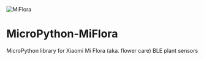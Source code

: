 ![MiFlora](https://user-images.githubusercontent.com/83612361/117035774-037e9080-ad05-11eb-8cda-cefb2a2a2669.jpg)
# MicroPython-MiFlora
MicroPython library for Xiaomi Mi Flora (aka. flower care) BLE plant sensors
